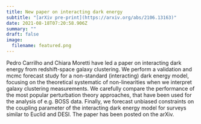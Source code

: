 ```yaml
---
title: New paper on interacting dark energy
subtitle: "[arXiv pre-print](https://arxiv.org/abs/2106.13163)"
date: 2021-08-18T07:20:58.906Z
summary: ""
draft: false
image:
  filename: featured.png
---
```

Pedro Carrilho and Chiara Moretti have led a paper on interacting dark energy from redshift-space galaxy clustering. We perform a validation and mcmc forecast study for a non-standard (interacting) dark energy model[](https://t.co/ns7dnqPbZD?amp=1), focusing on the theoretical systematic of non-linearities when we interpret galaxy clustering measurements. We carefully compare the performance of the most popular perturbation theory approaches, that have been used for the analysis of e.g. BOSS data. Finally, we forecast unbiased constraints on the coupling parameter of the interacting dark energy model for surveys similar to Euclid and DESI. The paper has been posted on the arXiv.